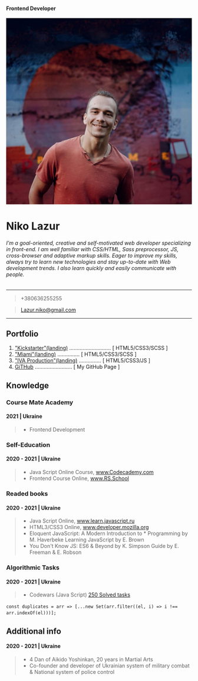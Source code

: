 #### Frontend Developer

![Niko Lazur](/images/me.jpg)

# Niko Lazur

###### I’m a goal-oriented, creative and self-motivated web developer specializing in front-end. I am well familiar with CSS/HTML, Sass preprocessor, JS, cross-browser and adaptive markup skills. Eager to improve my skills, always try to learn new technologies and stay up-to-date with Web development trends. I also learn quickly and easily communicate with people.

---

> +380636255255

> Lazur.niko@gmail.com

---

## Portfolio

1. ["Kickstarter"(landing)](https://lazurniko.github.io/Kickstarter/) ............................ [ HTML5/CSS3/SCSS ]
2. ["Miami"(landing)](https://lazurniko.github.io/layout_miami/) ............... [ HTML5/CSS3/SCSS ]
3. ["IVA Production"(landing)](https://lazurniko.github.io/IVAproduction/) ............... [ HTML5/CSS3/JS ]
4. [GiTHub](https://github.com/LazurNiko) ......................... [ My GitHub Page ]


## Knowledge

### Course Mate Academy

#### 2021 | Ukraine
>* Frontend Development

### Self-Education

#### 2020 - 2021 | Ukraine
>* Java Script Online Course, www.Codecademy.com
>* Frontend Course Online, www.RS.School

### Readed books

#### 2020 - 2021 | Ukraine
>* Java Script Online, www.learn.javascript.ru
>* HTML3/CSS3 Online, www.developer.mozilla.org
>* Eloquent JavaScript: A Modern Introduction to * Programming by M. Haverbeke Learning JavaScript by E. Brown
>* You Don't Know JS: ES6 & Beyond by K. Simpson Guide by E. Freeman & E. Robson

### Algorithmic Tasks

#### 2020 - 2021 | Ukraine
>* Codewars (Java Script) [250 Solved tasks](https://www.codewars.com/users/Niko%20Lazur/badges/large)

```const duplicates = arr => [...new Set(arr.filter((el, i) => i !== arr.indexOf(el)))];```


## Additional info

#### 2020 - 2021 | Ukraine
>* 4 Dan of Aikido Yoshinkan, 20 years in Martial Arts
>* Co-founder and developer of Ukrainian system of military combat & National system of police control
